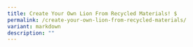 ```yaml
---
title: Create Your Own Lion From Recycled Materials! $
permalink: /create-your-own-lion-from-recycled-materials/
variant: markdown
description: ""
---
```

